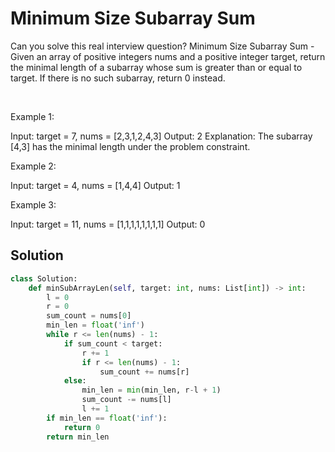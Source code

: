# Minimum Size Subarray Sum

Can you solve this real interview question? Minimum Size Subarray Sum - Given an array of positive integers nums and a positive integer target, return the minimal length of a subarray whose sum is greater than or equal to target. If there is no such subarray, return 0 instead.

 

Example 1:


Input: target = 7, nums = [2,3,1,2,4,3]
Output: 2
Explanation: The subarray [4,3] has the minimal length under the problem constraint.


Example 2:


Input: target = 4, nums = [1,4,4]
Output: 1


Example 3:


Input: target = 11, nums = [1,1,1,1,1,1,1,1]
Output: 0

## Solution
```py
class Solution:
    def minSubArrayLen(self, target: int, nums: List[int]) -> int:
        l = 0
        r = 0
        sum_count = nums[0]
        min_len = float('inf')
        while r <= len(nums) - 1:
            if sum_count < target:
                r += 1
                if r <= len(nums) - 1:
                    sum_count += nums[r]
            else:
                min_len = min(min_len, r-l + 1)
                sum_count -= nums[l]
                l += 1
        if min_len == float('inf'):
            return 0
        return min_len



```
